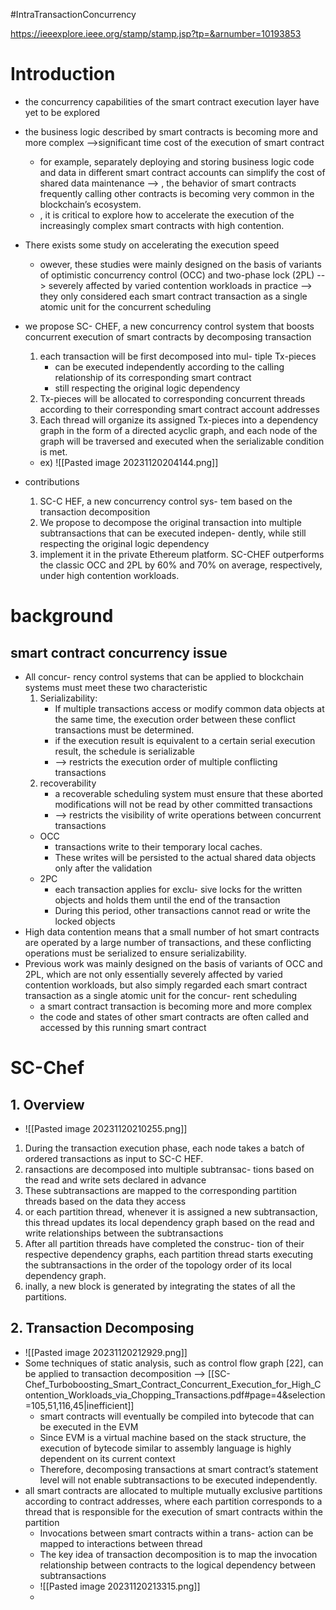 #IntraTransactionConcurrency


https://ieeexplore.ieee.org/stamp/stamp.jsp?tp=&arnumber=10193853



# Introduction
- the concurrency capabilities of the smart contract execution layer have yet to be explored
- the business logic described by smart contracts is becoming more and more complex -->significant time cost of the execution of smart contract
	- for example,  separately deploying and storing business logic code and data in different smart contract accounts can simplify the cost of shared data maintenance --> , the behavior of smart contracts frequently calling other contracts is becoming very common in the blockchain’s ecosystem.
	- , it is critical to explore how to accelerate the execution of the increasingly complex smart contracts with high contention.
- There exists some study on accelerating the execution speed
	- owever, these studies were mainly designed on the basis of variants of optimistic concurrency control (OCC) and two-phase lock (2PL) 
	  --> severely affected by varied contention workloads in practice
	  --> they only considered each smart contract transaction as a single atomic unit for the concurrent scheduling
-  we propose SC- CHEF, a new concurrency control system that boosts concurrent execution of smart contracts by decomposing transaction
	1. each transaction will be first decomposed into mul- tiple Tx-pieces
		- can be executed independently according to the calling relationship of its corresponding smart contract
		- still respecting the original logic dependency
	2. Tx-pieces will be allocated to corresponding concurrent threads according to their corresponding smart contract account addresses
	3. Each thread will organize its assigned Tx-pieces into a dependency graph in the form of a directed acyclic graph, and each node of the graph will be traversed and executed when the serializable condition is met.
	- ex) ![[Pasted image 20231120204144.png]]

- contributions
	1. SC-C HEF, a new concurrency control sys- tem based on the transaction decomposition
	2. We propose to decompose the original transaction into multiple subtransactions that can be executed indepen- dently, while still respecting the original logic dependency
	3. implement it in the private Ethereum platform.  SC-CHEF outperforms the classic OCC and 2PL by 60% and 70% on average, respectively, under high contention workloads.

# background
## smart contract concurrency issue
- All concur- rency control systems that can be applied to blockchain systems must meet these two characteristic
	1. Serializability: 
		- If multiple transactions access or modify common data objects at the same time, the execution order between these conflict transactions must be determined.
		- if the execution result is equivalent to a certain serial execution result, the schedule is serializable
		- --> restricts the execution order of multiple conflicting transactions
	2. recoverability
		-  a recoverable scheduling system must ensure that these aborted modifications will not be read by other committed transactions
		- --> restricts the visibility of write operations between concurrent transactions
	- OCC
		- transactions write to their temporary local caches. 
		- These writes will be persisted to the actual shared data objects only after the validation
	- 2PC
		- each transaction applies for exclu- sive locks for the written objects and holds them until the end of the transaction
		- During this period, other transactions cannot read or write the locked objects
-  High data contention means that a small number of hot smart contracts are operated by a large number of transactions, and these conflicting operations must be serialized to ensure serializability.
- Previous work was mainly designed on the basis of variants of OCC and 2PL, which are not only essentially severely affected by varied contention workloads, but also simply regarded each smart contract transaction as a single atomic unit for the concur- rent scheduling
	- a smart contract transaction is becoming more and more complex
	- the code and states of other smart contracts are often called and accessed by this running smart contract


# SC-Chef
## 1. Overview
- ![[Pasted image 20231120210255.png]]
1. During the transaction execution phase, each node takes a batch of ordered transactions as input to SC-C HEF.
2. ransactions are decomposed into multiple subtransac- tions based on the read and write sets declared in advance
3. These subtransactions are mapped to the corresponding partition threads based on the data they access
4. or each partition thread, whenever it is assigned a new subtransaction, this thread updates its local dependency graph based on the read and write relationships between the subtransactions
5. After all partition threads have completed the construc- tion of their respective dependency graphs, each partition thread starts executing the subtransactions in the order of the topology order of its local dependency graph.
6. inally, a new block is generated by integrating the states of all the partitions.

## 2. Transaction Decomposing
- ![[Pasted image 20231120212929.png]]
- Some techniques of static analysis, such as control flow graph [22], can be applied to transaction decomposition --> [[SC-Chef_Turboboosting_Smart_Contract_Concurrent_Execution_for_High_Contention_Workloads_via_Chopping_Transactions.pdf#page=4&selection=105,51,116,45|inefficient]]
	- smart contracts will eventually be compiled into bytecode that can be executed in the EVM
	- Since EVM is a virtual machine based on the stack structure, the execution of bytecode similar to assembly language is highly dependent on its current context
	-  Therefore, decomposing transactions at smart contract’s statement level will not enable subtransactions to be executed independently.
-  all smart contracts are allocated to multiple mutually exclusive partitions according to contract addresses, where each partition corresponds to a thread that is responsible for the execution of smart contracts within the partition
	- Invocations between smart contracts within a trans- action can be mapped to interactions between thread
	- The key idea of transaction decomposition is to map the invocation relationship between contracts to the logical dependency between subtransactions
	- ![[Pasted image 20231120213315.png]]
	- 
